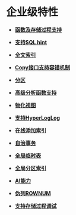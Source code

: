 # 企业级特性<a name="ZH-CN_TOPIC_0000001135548517"></a>

-   **[函数及存储过程支持](函数及存储过程支持.md)**  

-   **[支持SQL hint](支持SQL-hint.md)**  

-   **[全文索引](全文索引.md)**  

-   **[Copy接口支持容错机制](Copy接口支持容错机制.md)**  

-   **[分区](分区.md)**  

-   **[高级分析函数支持](高级分析函数支持.md)**  

-   **[物化视图](物化视图.md)**  

-   **[支持HyperLogLog](支持HyperLogLog.md)**  

-   **[在线添加索引](在线添加索引.md)**  

-   **[自治事务](自治事务.md)**  

-   **[全局临时表](全局临时表.md)**  

-   **[全局分区索引](全局分区索引.md)**  

-   **[AI能力](AI能力.md)**  

-   **[伪列ROWNUM](伪列ROWNUM.md)**  

-   **[支持存储过程调试](支持存储过程调试.md)**  


